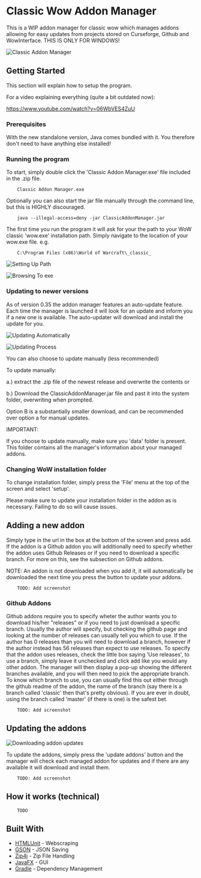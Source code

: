 # Classic Wow Addon Manager

This is a WIP addon manager for classic wow which manages addons allowing  for easy updates from projects stored on Curseforge, Github and WowInterface. THIS IS ONLY FOR WINDOWS!

![Classic Addon Manager](https://user-images.githubusercontent.com/18148143/63517528-6d361700-c4ef-11e9-838f-cb330e925700.png)

## Getting Started

This section will explain how to setup the program.

For a video explaining everything (quite a bit outdated now):

https://www.youtube.com/watch?v=06WbVES4ZuU

### Prerequisites

With the new standalone version, Java comes bundled with it. You therefore don't need to have anything else installed!

### Running the program

To start, simply double click the 'Classic Addon Manager.exe' file included in the .zip file.

```
    Classic Addon Manager.exe
```

Optionally you can also start the jar file manually through the command line, but this is HIGHLY discouraged.

```
    java --illegal-access=deny -jar ClassicAddonManager.jar
```

The first time you run the program it will ask for your the path to your WoW classic 'wow.exe' installation path. 
Simply navigate to the location of your wow.exe file. e.g.
```
    C:\Program Files (x86)\World of Warcraft\_classic_
```

![Setting Up Path](https://user-images.githubusercontent.com/18148143/63517516-6a3b2680-c4ef-11e9-92f6-3e6cca0081d3.png)

![Browsing To exe](https://user-images.githubusercontent.com/18148143/63517513-69a29000-c4ef-11e9-8e21-6b627a42ba73.png)

### Updating to newer versions

As of version 0.35 the addon manager features an auto-update feature.
Each time the manager is launched it will look for an update and inform
you if a new one is available. The auto-updater will download and install the update for you.

![Updating Automatically](https://user-images.githubusercontent.com/18148143/63517508-6909f980-c4ef-11e9-9f97-40cbfb9bb9ad.png)

![Updating Process](https://user-images.githubusercontent.com/18148143/63517512-69a29000-c4ef-11e9-9b68-ef97a0d043a0.png)


You can also choose to update manually (less recommended)

To update manually:
 
a.) extract the .zip file of the newest release and overwrite the contents or
  
b.) Download the ClassicAddonManager.jar file and past it into the
system folder, overwriting when prompted.

Option B is a substantially smaller download, and can be recommended over option a for manual updates.

IMPORTANT:

If you choose to update manually, make sure you 'data' folder is present. 
This folder contains all the manager's information about your managed addons.

### Changing WoW installation folder

To change installation folder, simply press the 'File' menu at the top of the screen and select 'setup'.

Please make sure to update your installation folder in the addon as is necessary. Failing to do so will cause issues.


## Adding a new addon

Simply type in the url in the box at the bottom of the screen and press add. If the addon is a Github addon you will additionally need to specify whether the addon uses Github Releases or if you need to download a specific branch. For more on this, see the subsection on Github addons.

NOTE: An addon is not downloaded when you add it, it will automatically be downloaded the next time you press the button to update your addons.

```
    TODO: Add screenshot
```

### Github Addons

Github addons require you to specify wheter the author wants you to download his/her "releases" or if you need to just download a specific branch. Usually the author will specify, but checking the github page and looking at the number of releases can usually tell you which to use. If the author has 0 releases than you will need to download a branch, however if the author instead has 56 releases than expect to use releases. To specify that the addon uses releases, check the little box saying 'Use releases', to use a branch, simply leave it unchecked and click add like you would any other addon. The manager will then display a pop-up showing the different branches available, and you will then need to pick the appropriate branch. To know which branch to use, you can usually find this out either through the github readme of the addon, the name of the branch (say there is a branch called 'classic' then that's pretty obvious). If you are ever in doubt, using the branch called 'master' (if there is one) is the safest bet.

```
    TODO: Add screenshot
```


## Updating the addons

![Downloading addon updates](https://user-images.githubusercontent.com/18148143/63517510-6909f980-c4ef-11e9-9ec3-c31f54327cb9.png)

To update the addons, simply press the 'update addons' button and the manager will check each managed addon for updates and if there are any available it will download and install them.

```
    TODO: Add screenshot
```


## How it works (technical)

```
    TODO
```

## Built With

* [HTMLUnit](http://htmlunit.sourceforge.net/) - Webscraping
* [GSON](https://github.com/google/gson) - JSON Saving
* [Zip4j](https://github.com/srikanth-lingala/zip4j) - Zip File Handling
* [JavaFX](https://openjfx.io/) - GUI
* [Gradle](https://gradle.org/) - Dependency Management
